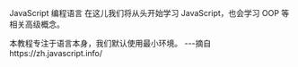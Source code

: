 JavaScript 编程语言
在这儿我们将从头开始学习 JavaScript，也会学习 OOP 等相关高级概念。

本教程专注于语言本身，我们默认使用最小环境。
---摘自https://zh.javascript.info/